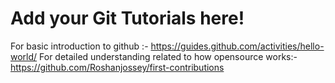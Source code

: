 # Add your Git Tutorials here!
For basic introduction to github :-  https://guides.github.com/activities/hello-world/
For detailed understanding related to how opensource works:- https://github.com/Roshanjossey/first-contributions
